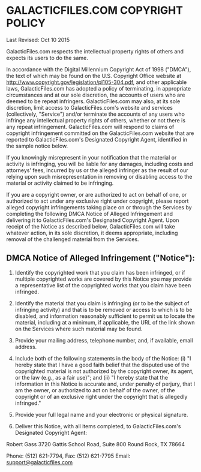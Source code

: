 # GALACTICFILES.COM COPYRIGHT POLICY

Last Revised:  Oct 10 2015

GalacticFiles.com respects the intellectual property rights of others and expects its users to do the same.

In accordance with the Digital Millennium Copyright Act of 1998 ("DMCA"), the text of which may be found on the U.S. Copyright Office website at http://www.copyright.gov/legislation/pl105-304.pdf, and other applicable laws, GalacticFiles.com has adopted a policy of terminating, in appropriate circumstances and at our sole discretion, the accounts of users who are deemed to be repeat infringers. GalacticFiles.com may also, at its sole discretion, limit access to GalacticFiles.com's website and services (collectively, "Service") and/or terminate the accounts of any users who infringe any intellectual property rights of others, whether or not there is any repeat infringement. GalacticFiles.com will respond to claims of copyright infringement committed on the GalacticFiles.com website that are reported to GalacticFiles.com's Designated Copyright Agent, identified in the sample notice below.

If you knowingly misrepresent in your notification that the material or activity is infringing, you will be liable for any damages, including costs and attorneys' fees, incurred by us or the alleged infringer as the result of our relying upon such misrepresentation in removing or disabling access to the material or activity claimed to be infringing.

If you are a copyright owner, or are authorized to act on behalf of one, or authorized to act under any exclusive right under copyright, please report alleged copyright infringements taking place on or through the Services by completing the following DMCA Notice of Alleged Infringement and delivering it to GalacticFiles.com's Designated Copyright Agent. Upon receipt of the Notice as described below, GalacticFiles.com will take whatever action, in its sole discretion, it deems appropriate, including removal of the challenged material from the Services.

## DMCA Notice of Alleged Infringement ("Notice"):

1. Identify the copyrighted work that you claim has been infringed, or if multiple copyrighted works are covered by this Notice you may provide a representative list of the copyrighted works that you claim have been infringed.

1. Identify the material that you claim is infringing (or to be the subject of infringing activity) and that is to be removed or access to which is to be disabled, and information reasonably sufficient to permit us to locate the material, including at a minimum, if applicable, the URL of the link shown on the Services where such material may be found.

1. Provide your mailing address, telephone number, and, if available, email address.

1. Include both of the following statements in the body of the Notice: (i) "I hereby state that I have a good faith belief that the disputed use of the copyrighted material is not authorized by the copyright owner, its agent, or the law (e.g., as a fair use)"; and (ii) "I hereby state that the information in this Notice is accurate and, under penalty of perjury, that I am the owner, or authorized to act on behalf of the owner, of the copyright or of an exclusive right under the copyright that is allegedly infringed."

1. Provide your full legal name and your electronic or physical signature.

1. Deliver this Notice, with all items completed, to GalacticFiles.com's Designated Copyright Agent:

Robert Gass
3720 Gattis School Road, Suite 800
Round Rock, TX 78664

Phone: (512) 621-7794, 
Fax: (512) 621-7795
Email: support@galacticfiles.com
